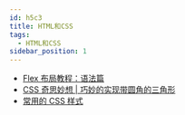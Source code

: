 ```yaml
---
id: h5c3
title: HTML和CSS
tags:
  - HTML和CSS
sidebar_position: 1
---
```


- [Flex 布局教程：语法篇](https://www.ruanyifeng.com/blog/2015/07/flex-grammar.html)
- [CSS 奇思妙想 | 巧妙的实现带圆角的三角形](https://blog.csdn.net/weixin_46837985/article/details/119583532)
- [常用的 CSS 样式](https://github.com/QiShaoXuan/css_tricks)
